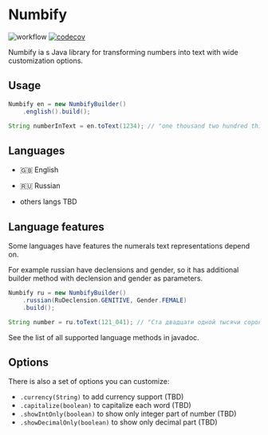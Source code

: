 # Numbify
![workflow](https://github.com/rus4j/numbify/actions/workflows/gradle.yml/badge.svg)
[![codecov](https://codecov.io/gh/rus4j/numbify/graph/badge.svg?token=L4MHCKGMQQ)](https://codecov.io/gh/rus4j/numbify)

Numbify ia s Java library for transforming numbers into text with wide customization options.

## Usage
```java
Numbify en = new NumbifyBuilder()
    .english().build();

String numberInText = en.toText(1234); // "one thousand two hundred thirty four"
```

## Languages
* 🇬🇧 English
* 🇷🇺 Russian

* others langs TBD

## Language features
Some languages have features the numerals text representations depend on.

For example russian have declensions and gender, so it has additional builder method with declension and gender as parameters.
```java
Numbify ru = new NumbifyBuilder()
    .russian(RuDeclension.GENITIVE, Gender.FEMALE)
    .build();

String number = ru.toText(121_041); // "Ста двадцати одной тысячи сорока одной"
```
See the list of all supported language methods in javadoc.

## Options
There is also a set of options you can customize:
* `.currency(String)` to add currency support (TBD)
* `.capitalize(boolean)` to capitalize each word (TBD)
* `.showIntOnly(boolean)` to show only integer part of number (TBD)
* `.showDecimalOnly(boolean)` to show only decimal part (TBD)
